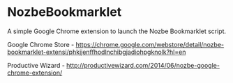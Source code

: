 # NozbeBookmarklet
A simple Google Chrome extension to launch the Nozbe Bookmarklet script. 

Google Chrome Store - https://chrome.google.com/webstore/detail/nozbe-bookmarklet-extensi/phkjjenffhodlnchibgjadiohpgknolk?hl=en 

Productive Wizard - http://productivewizard.com/2014/06/nozbe-google-chrome-extension/
